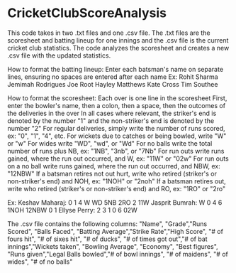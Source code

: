 # CricketClubScoreAnalysis
This code takes in two .txt files and one .csv file. The .txt files are the scoresheet and batting lineup for one innings and the .csv file is the current cricket club statistics. The code analyzes the scoresheet and creates a new .csv file with the updated statistics.

How to format the batting lineup:
  Enter each batsman's name on separate lines, ensuring no spaces are entered after each name
  Ex:
  Rohit Sharma
  Jemimah Rodrigues
  Joe Root
  Hayley Matthews
  Kate Cross
  Tim Southee
  
How to format the scoresheet:
  Each over is one line in the scoresheet
  First, enter the bowler's name, then a colon, then a space, then the outcomes of the deliveries in the over
  In all cases where relevant, the striker's end is denoted by the number "1" and the non-striker's end is denoted by the      number "2"
  For regular deliveries, simply write the number of runs scored, ex: "0", "1", "4", etc.
  For wickets due to catches or being bowled, write "W" or "w"
  For wides write "WD", "wd", or "Wd"
  For no balls write the total number of runs plus NB, ex: "1NB", "3nb", or "7Nb"
  For run outs write runs gained, where the run out occurred, and W, ex: "11W" or "02w"
  For run outs on a no ball write runs gained, where the run out occurred, and NBW, ex: "12NBW"
  If a batsman retires not out hurt, write who retired (striker's or non-striker's end) and NOH, ex: "1NOH" or "2noh"
  If a batsman retires out, write who retired (striker's or non-striker's end) and RO, ex: "1RO" or "2ro"
  
  Ex:
  Keshav Maharaj: 0 1 4 W WD 5NB 2RO 2 11W
  Jasprit Bumrah: W 0 4 6 1NOH 12NBW 0 1
  Ellyse Perry: 2 3 1 0 6 02W

The .csv file contains the following columns:
"Name", "Grade","Runs Scored", "Balls Faced", "Batting Average","Strike Rate","High Score", "# of fours hit", "# of sixes hit", "# of ducks", "# of times got out","# of bat innings","Wickets taken", "Bowling Average", "Economy", "Best figures", "Runs given","Legal Balls bowled","# of bowl innings", "# of maidens", "# of wides", "# of no balls"
  

